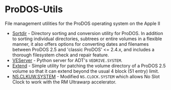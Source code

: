 # ProDOS-Utils
File management utilities for the ProDOS operating system on the Apple II

  - [Sortdir](https://github.com/bobbimanners/ProDOS-Utils/blob/master/README-sortdir.md) - Directory sorting and conversion utility for ProDOS.  In addition to sorting individual directories, subtrees or entire volumes in a flexible manner, it also offers options for converting dates and filenames between ProDOS 2.5 and 'classic ProDOS' <= 2.4.x, and includes a thorough filesystem check and repair feature.
  - [VEServer](https://github.com/bobbimanners/ProDOS-Utils/blob/master/README-veserver.md) - Python server for ADT's `VEDRIVE.SYSTEM`.
  - [Extend](https://github.com/bobbimanners/ProDOS-Utils/blob/master/README-extend.md) - Simple utility for patching the volume directory of a ProDOS 2.5 volume so that it can extend beyond the usual 4 block (51 entry) limit.
  - [NS.CLKUW.SYSTEM](https://github.com/bobbimanners/ProDOS-Utils/blob/master/No_Slot_Clock/README.md) - Modified `NS.CLOCK.SYSTEM` which allows No Slot Clock to work with the RM Ultrawarp accelerator.

